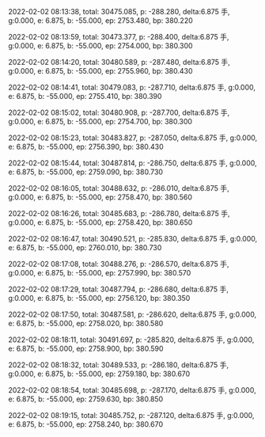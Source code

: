 2022-02-02 08:13:38, total: 30475.085, p: -288.280, delta:6.875 手, g:0.000, e: 6.875, b: -55.000, ep: 2753.480, bp: 380.220

2022-02-02 08:13:59, total: 30473.377, p: -288.400, delta:6.875 手, g:0.000, e: 6.875, b: -55.000, ep: 2754.000, bp: 380.300

2022-02-02 08:14:20, total: 30480.589, p: -287.480, delta:6.875 手, g:0.000, e: 6.875, b: -55.000, ep: 2755.960, bp: 380.430

2022-02-02 08:14:41, total: 30479.083, p: -287.710, delta:6.875 手, g:0.000, e: 6.875, b: -55.000, ep: 2755.410, bp: 380.390

2022-02-02 08:15:02, total: 30480.908, p: -287.700, delta:6.875 手, g:0.000, e: 6.875, b: -55.000, ep: 2754.700, bp: 380.300

2022-02-02 08:15:23, total: 30483.827, p: -287.050, delta:6.875 手, g:0.000, e: 6.875, b: -55.000, ep: 2756.390, bp: 380.430

2022-02-02 08:15:44, total: 30487.814, p: -286.750, delta:6.875 手, g:0.000, e: 6.875, b: -55.000, ep: 2759.090, bp: 380.730

2022-02-02 08:16:05, total: 30488.632, p: -286.010, delta:6.875 手, g:0.000, e: 6.875, b: -55.000, ep: 2758.470, bp: 380.560

2022-02-02 08:16:26, total: 30485.683, p: -286.780, delta:6.875 手, g:0.000, e: 6.875, b: -55.000, ep: 2758.420, bp: 380.650

2022-02-02 08:16:47, total: 30490.521, p: -285.830, delta:6.875 手, g:0.000, e: 6.875, b: -55.000, ep: 2760.010, bp: 380.730

2022-02-02 08:17:08, total: 30488.276, p: -286.570, delta:6.875 手, g:0.000, e: 6.875, b: -55.000, ep: 2757.990, bp: 380.570

2022-02-02 08:17:29, total: 30487.794, p: -286.680, delta:6.875 手, g:0.000, e: 6.875, b: -55.000, ep: 2756.120, bp: 380.350

2022-02-02 08:17:50, total: 30487.581, p: -286.620, delta:6.875 手, g:0.000, e: 6.875, b: -55.000, ep: 2758.020, bp: 380.580

2022-02-02 08:18:11, total: 30491.697, p: -285.820, delta:6.875 手, g:0.000, e: 6.875, b: -55.000, ep: 2758.900, bp: 380.590

2022-02-02 08:18:32, total: 30489.533, p: -286.180, delta:6.875 手, g:0.000, e: 6.875, b: -55.000, ep: 2759.180, bp: 380.670

2022-02-02 08:18:54, total: 30485.698, p: -287.170, delta:6.875 手, g:0.000, e: 6.875, b: -55.000, ep: 2759.630, bp: 380.850

2022-02-02 08:19:15, total: 30485.752, p: -287.120, delta:6.875 手, g:0.000, e: 6.875, b: -55.000, ep: 2758.240, bp: 380.670